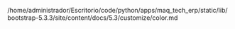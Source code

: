 /home/administrador/Escritorio/code/python/apps/maq_tech_erp/static/lib/bootstrap-5.3.3/site/content/docs/5.3/customize/color.md